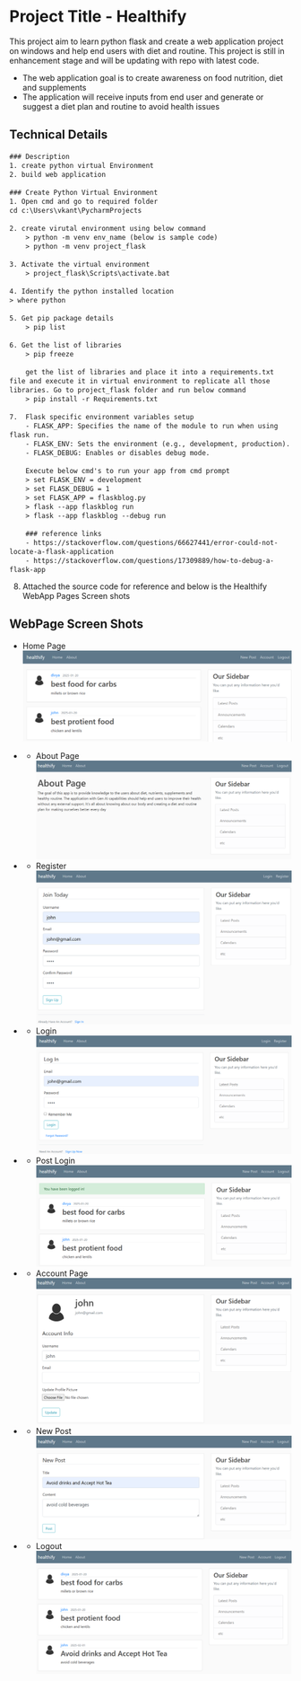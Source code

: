 # Project Title - Healthify

This project aim to learn python flask and create a web application project on windows and help end users with diet and routine. This project is still in enhancement stage and will be updating with repo with latest code.

* The web application goal is to create awareness on food nutrition, diet and supplements
* The application will receive inputs from end user and generate or suggest a diet plan and routine to avoid health issues

## Technical Details

    ### Description
    1. create python virtual Environment 
    2. build web application

    ### Create Python Virtual Environment
    1. Open cmd and go to required folder
    cd c:\Users\vkant\PycharmProjects
    
    2. create virutal environment using below command
        > python -m venv env_name (below is sample code)
        > python -m venv project_flask
    
    3. Activate the virtual environment
        > project_flask\Scripts\activate.bat 
        
    4. Identify the python installed location 
    > where python
    
    5. Get pip package details
        > pip list
        
    6. Get the list of libraries 
        > pip freeze
    
        get the list of libraries and place it into a requirements.txt file and execute it in virtual environment to replicate all those libraries. Go to project_flask folder and run below command
        > pip install -r Requirements.txt     

    7.  Flask specific environment variables setup
        - FLASK_APP: Specifies the name of the module to run when using flask run.
        - FLASK_ENV: Sets the environment (e.g., development, production).
        - FLASK_DEBUG: Enables or disables debug mode.
        
        Execute below cmd's to run your app from cmd prompt
        > set FLASK_ENV = development
        > set FLASK_DEBUG = 1
        > set FLASK_APP = flaskblog.py
        > flask --app flaskblog run
        > flask --app flaskblog --debug run
        
        ### reference links
        - https://stackoverflow.com/questions/66627441/error-could-not-locate-a-flask-application
        - https://stackoverflow.com/questions/17309889/how-to-debug-a-flask-app

8. Attached the source code for reference and below is the Healthify WebApp Pages Screen shots 


## WebPage Screen Shots

* Home Page
![Alt text](home.png)

* * About Page
![Alt text](about.png)

* * Register 
![Alt text](register.png)

* * Login
![Alt text](login.png)

* * Post Login
![Alt text](post_login.png)

* * Account Page
![Alt text](account.png)

* * New Post
![Alt text](new_post.png)

* * Logout
![Alt text](logout.png)

